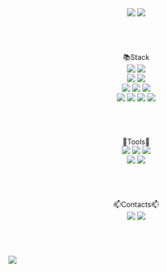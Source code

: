 <div align="center">
    <img src="https://capsule-render.vercel.app/api?type=waving&color=0:00A98F,100:26689A&height=300&section=header&text=SeongBae's%20GitHub&fontSize=90"/>
    <img src="https://github-readme-stats.vercel.app/api?username=Seongbae&show_icons=true&theme=gotham"/>
</div>
<br/><br/>
<br/><br/>
<div align= "center">
    <div >📚Stack</div>
    <a href="" target="_blank"><img src="https://img.shields.io/badge/Python-02456C?style=plastic&logo=python&logoColor=white"/></a>
    <a href="" target="_blank"><img src="https://img.shields.io/badge/Anaconda-173B3F?style=plastic&logo=Anaconda&logoColor=white"/></a><br/>
    <a href="" target="_blank"><img src="https://img.shields.io/badge/FastAPI-009688?style=plastic&logo=FastAPI&logoColor=white"/></a>
    <a href="" target="_blank"><img src="https://img.shields.io/badge/Django-092E20?style=plastic&logo=Django&logoColor=white"/></a><br/>
    <a href="" target="_blank"><img src="https://img.shields.io/badge/PyTorch-EE4C2C?style=plastic&logo=PyTorch&logoColor=white"/></a>
    <a href="" target="_blank"><img src="https://img.shields.io/badge/TensorFlow-FF6F00?style=plastic&logo=TensorFlow&logoColor=white"/></a>
    <a href="" target="_blank"><img src="https://img.shields.io/badge/ScikitLearn-F7931E?style=plastic&logo=ScikitLearn&logoColor=white"/></a><br/>
    <a href="" target="_blank"><img src="https://img.shields.io/badge/AWS-232F3E?style=plastic&logo=Amazon AWS&logoColor=white"/></a>
    <a href="" target="_blank"><img src="https://img.shields.io/badge/Docker-2496ED?style=plastic&logo=Docker&logoColor=white"/></a>
    <a href="" target="_blank"><img src="https://img.shields.io/badge/MySQL-4479A1?style=plastic&logo=MySQL&logoColor=white"/></a>
    <a href="" target="_blank"><img src="https://img.shields.io/badge/Vue.js-FC08D?style=plastic&logo=Vue.js&logoColor=white"/></a><br/>
</div>
<br/><br/>
<br/><br/>
<div align= "center">
    <div>🧰Tools🧰</div>
    <a href="" target="_blank"><img src="https://img.shields.io/badge/Notion-000000?style=plastic&logo=Notion&logoColor=white"/></a>    
    <a href="" target="_blank"><img src="https://img.shields.io/badge/Slack-4A154B?style=plastic&logo=Slack&logoColor=white"/></a>
    <a href="" target="_blank"><img src="https://img.shields.io/badge/GitHub-181717?style=plastic&logo=GitHub&logoColor=white"/></a></br>
    <a href="" target="_blank"><img src="https://img.shields.io/badge/Postman-FF6C37?style=plastic&logo=Postman&logoColor=white"/></a>
    <a href="" target="_blank"><img src="https://img.shields.io/badge/Pycharm-000000?style=plastic&logo=Pycharm&logoColor=white"/></a>
</div>
<br/><br/>
<br/><br/>
<div align= "center">
    <div>📫Contacts📫</div>
        <a href="" target="_blank"><img src="https://img.shields.io/badge/Instagram-E4405F?style=plastic&logo=Instagram&logoColor=white"/></a>
        <a href="https://velog.io/@boost_dev" target="_blank"><img src="https://img.shields.io/badge/Velog-20C997?style=plastic&logo=Velog&logoColor=white"/></a>
</div>
<br/><br/>
<br/><br/>
<img src="https://capsule-render.vercel.app/api?type=slice&color=0:00A98F,100:26689A&height=300&section=footer&fontSize=50&height=100"/>
